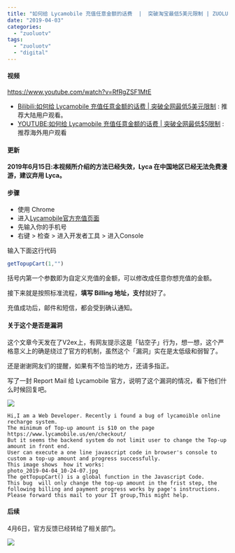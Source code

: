 ```yaml
---
title: "如何给 Lycamobile 充值任意金额的话费  |  突破淘宝最低5美元限制 | ZUOLUOTV | VLOG37"
date: "2019-04-03"
categories: 
  - "zuoluotv"
tags: 
  - "zuoluotv"
  - "digital"
---
```


#### 视频

https://www.youtube.com/watch?v=RfRgZSF1MtE

- [Bilibili:如何给 Lycamobile 充值任意金额的话费 | 突破全网最低5美元限制](https://www.bilibili.com/video/av48214410) : 推荐大陆用户观看。
- [YOUTUBE:如何给 Lycamobile 充值任意金额的话费 | 突破全网最低$5限制](https://www.youtube.com/watch?v=RfRgZSF1MtE) : 推荐海外用户观看

#### 更新

**2019年6月15日:本视频所介绍的方法已经失效，Lyca 在中国地区已经无法免费漫游，建议弃用 Lyca。**

#### 步骤

- 使用 Chrome
- 进入[Lycamobile官方充值页面](https://www.lycamobile.us/en/checkout/)
- 先输入你的手机号
- 右键 > 检查 > 进入开发者工具 > 进入Console

输入下面这行代码

```javascript
getTopupCart(1,"")
```

括号内第一个参数即为自定义充值的金额，可以修改成任意你想充值的金额。

接下来就是按照标准流程，**填写 Billing 地址，支付**就好了。

充值成功后，邮件和短信，都会受到确认通知。

#### 关于这个是否是漏洞

这个文章今天发在了V2ex上，有网友提示这是「钻空子」行为，想一想，这个严格意义上的确是绕过了官方的机制，虽然这个「漏洞」实在是太低级和弱智了。

还是谢谢网友们的提醒，如果有不恰当的地方，还请多指正。

写了一封 Report Mail 给 Lycamobile 官方，说明了这个漏洞的情况，看下他们什么时候回复吧。

![](https://static.is26.com/blog/2019/04/lyca/c-4.jpg)

```shell
Hi,I am a Web Developer. Recently i found a bug of lycamoible online recharge system.
The minimum of Top-up amount is $10 on the page https://www.lycamobile.us/en/checkout/
But it seems the backend system do not limit user to change the Top-up amount in front end.
User can execute a one line javascript code in browser's console to custom a top-up amount and progress successfully.
This image shows  how it works:
photo_2019-04-04_10-24-07.jpg
The getTopupCart() is a global function in the Javascript Code.
This bug  will only change the top-up amount in the frist step, the following billing and payment progress works by page's instructions.
Please forward this mail to your IT group,This might help.
```

#### 后续

4月6日，官方反馈已经转给了相关部门。

![](https://static.is26.com/blog/2019/04/lyca/c-5.jpg)

